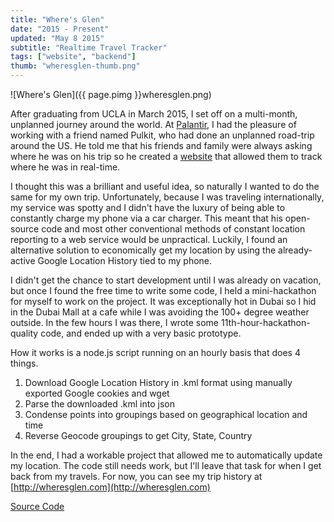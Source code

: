```yaml
---
title: "Where's Glen"
date: "2015 - Present"
updated: "May 8 2015"
subtitle: "Realtime Travel Tracker"
tags: ["website", "backend"]
thumb: "wheresglen-thumb.png"
---
```


![Where's Glen]({{ page.pimg }}wheresglen.png)

After graduating from UCLA in March 2015, I set off on a multi-month, unplanned journey around the world.
At [Palantir](https://palantir.com), I had the pleasure of working with a friend named Pulkit,
who had done an unplanned road-trip around the US.
He told me that his friends and family were always asking where he was on his trip so he created a
[website](http://whereispulkit.com) that allowed them to track where he was in real-time.

I thought this was a brilliant and useful idea, so naturally I wanted to do the same for my own trip.
Unfortunately, because I was traveling internationally, my service was spotty and
I didn't have the luxury of being able to constantly charge my phone via a car charger.
This meant that his open-source code and most other conventional methods of constant location reporting to a web service would be unpractical.
Luckily, I found an alternative solution to economically get my location by using the already-active Google Location History tied to my phone.

I didn't get the chance to start development until I was already on vacation, but
once I found the free time to write some code, I held a mini-hackathon for myself to work on the project.
It was exceptionally hot in Dubai so I hid in the Dubai Mall at a cafe while I was avoiding the 100+ degree weather outside.
In the few hours I was there, I wrote some 11th-hour-hackathon-quality code, and ended up with a very basic prototype.

How it works is a node.js script running on an hourly basis that does 4 things.

1. Download Google Location History in .kml format using manually exported Google cookies and wget
2. Parse the downloaded .kml into json
3. Condense points into groupings based on geographical location and time
4. Reverse Geocode groupings to get City, State, Country

In the end, I had a workable project that allowed me to automatically update my location.
The code still needs work, but I'll leave that task for when I get back from my travels.
For now, you can see my trip history at [http://wheresglen.com](http://wheresglen.com)

[Source Code](https://github.com/glentakahashi/wheresglen.com)

